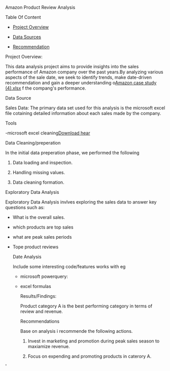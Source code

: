 Amazon Product Review Analysis

Table Of Content

- [Project Overview](#Project-Overview)

- [Data Sources](#Date_Sources)

- [Recommendation](#recommendation)

Project Overview:

This data analysis project aims to provide insights into the sales performance of Amazon company over the past years.By analyzing various aspects of the sale date, we seek to identify trends, make date-driven recommendation and gain a deeper understanding o[Amazon case study (4).xlsx](https://github.com/user-attachments/files/21076207/Amazon.case.study.4.xlsx)
f the compang's performance.

Data Source

Sales Data: The primary data set used for this analysis is the microsoft excel file cotaining detailed information about each sales made by the company.

Tools

-microsoft excel cleaning[Download hear](https://microsoft.com)

Data Cleaning/preperation

In the initial data preperation phase, we performed the following

1. Data loading and inspection.

2. Handling missing values.

3. Data cleaning formation.

  Exploratory Data Analysis

  Exploratory Data Analysis invlves exploring the sales data to answer key questions such as:

  - What is the overall sales.

  - which products are top sales

  - what are peak sales periods

  - Tope product reviews 
   
     Date Analysis

    Include some interesting code/features works with eg

    - microsoft powerquery:
   
    - excel formulas

      Results/Findings:

      Product category A is the best performing category in terms of review and revenue.

      Recommendations

      Base on analysis i recommende the following actions.

      1. Invest in marketing and promotion during peak sales season to maxiamize revenue.
     
      2. Focus on expending and promoting products in caterory A.

  







'
